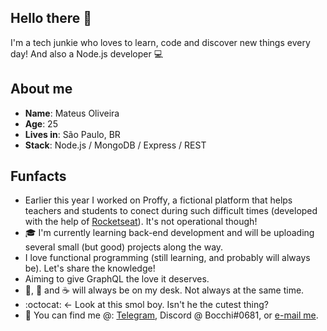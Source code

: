 ## Hello there 👋
I'm a tech junkie who loves to learn, code and discover new things every day!
And also a Node.js developer :computer:

## About me
* **Name**: Mateus Oliveira
* **Age**: 25
* **Lives in**: São Paulo, BR
* **Stack**: Node.js / MongoDB / Express / REST

## Funfacts
* Earlier this year I worked on Proffy, a fictional platform that helps teachers and students to conect during such difficult times (developed with the help of [Rocketseat](https://rocketseat.com.br)). It's not operational though!
* 🎓 I'm currently learning back-end development and will be uploading several small (but good) projects along the way.
* I love functional programming (still learning, and probably will always be). Let's share the knowledge!
* Aiming to give GraphQL the love it deserves.
* :beer:, :tea: and :coffee: will always be on my desk. Not always at the same time.
* :octocat: ← Look at this smol boy. Isn't he the cutest thing?
* :calling: You can find me @: [Telegram](https://t.me/mateusmlo), Discord @ Bocchi#0681, or [e-mail me](mailto:mateus.mlo95@gmail.com).
